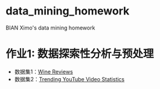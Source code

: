 # data_mining_homework
BIAN Ximo's data mining homework
# 作业1: 数据探索性分析与预处理
  * 数据集1：[Wine Reviews](https://github.com/bianximo/data_mining_homework/blob/master/homework1-1.ipynb)
  * 数据集2：[Trending YouTube Video Statistics](https://github.com/bianximo/data_mining_homework/blob/master/homework1-2.ipynb)
